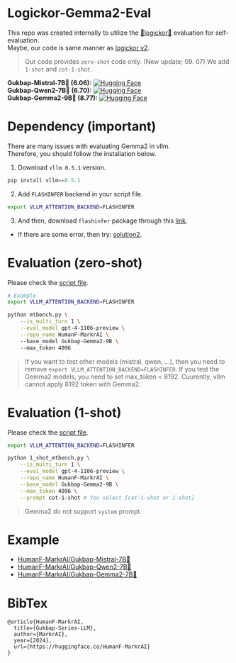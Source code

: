 # Logickor-Gemma2-Eval
This repo was created internally to utilize the [🌟logickor🌟](https://github.com/instructkr/LogicKor) evaluation for self-evaluation.  
Maybe, our code is same manner as [logickor v2](https://arca.live/b/alpaca/110292861?mode=best).  
> Our code provides `zero-shot` code only.
> (New update; 09. 07) We add `1-shot` and `cot-1-shot`.
  
**Gukbap-Mistral-7B🍚 (6.06):** [![Hugging Face](https://img.shields.io/badge/%F0%9F%A4%97%20Hugging%20Face-Spaces-blue)](https://huggingface.co/HumanF-MarkrAI/Gukbap-Mistral-7B)   
**Gukbap-Qwen2-7B🍚 (6.70):** [![Hugging Face](https://img.shields.io/badge/%F0%9F%A4%97%20Hugging%20Face-Spaces-blue)](https://huggingface.co/HumanF-MarkrAI/Gukbap-Qwen2-7B)   
**Gukbap-Gemma2-9B🍚 (8.77):** [![Hugging Face](https://img.shields.io/badge/%F0%9F%A4%97%20Hugging%20Face-Spaces-blue)](https://huggingface.co/HumanF-MarkrAI/Gukbap-Gemma2-9B) 
  
# Dependency (important)
There are many issues with evaluating Gemma2 in vllm.  
Therefore, you should follow the installation below.
   
1. Download `vllm 0.5.1` version.
```python
pip install vllm==0.5.1
```
  
2. Add `FLASHINFER` backend in your script file.
```bash
export VLLM_ATTENTION_BACKEND=FLASHINFER
```

3. And then, download `flashinfer` package through this [link](https://github.com/vllm-project/vllm/issues/6192#issuecomment-2212553427).
- If there are some error, then try: [solution2](https://github.com/vllm-project/vllm/issues/7070#issuecomment-2264860720).

# Evaluation (zero-shot)
Please check the [script file](https://github.com/Marker-Inc-Korea/Logickor-Gemma2-Eval/blob/main/logickor_self_gemma2_eval.sh).
```bash
# Example
export VLLM_ATTENTION_BACKEND=FLASHINFER 

python mtbench.py \
    --is_multi_turn 1 \
    --eval_model gpt-4-1106-preview \
    --repo_name HumanF-MarkrAI \ 
    --base_model Gukbap-Gemma2-9B \ 
    --max_token 4096
```
> If you want to test other models (mistral, qwen, ...), then you need to remove `export VLLM_ATTENTION_BACKEND=FLASHINFER`.
> If you test the Gemma2 models, you need to set max_token < 8192. Cuurently, vllm cannot apply 8192 token with Gemma2.

# Evaluation (1-shot)
Please check the [script file](https://github.com/Marker-Inc-Korea/Logickor-Gemma2-Eval/blob/main/logickor_self_gemma2_eval.sh).
```bash
export VLLM_ATTENTION_BACKEND=FLASHINFER

python 1_shot_mtbench.py \
    --is_multi_turn 1 \
    --eval_model gpt-4-1106-preview \
    --repo_name HumanF-MarkrAI \
    --base_model Gukbap-Gemma2-9B \
    --max_token 4096 \
    --prompt cot-1-shot # You select [cot-1-shot or 1-shot]
```
> Gemma2 do not support `system` prompt.

  
# Example
- [HumanF-MarkrAI/Gukbap-Mistral-7B🍚](https://github.com/Marker-Inc-Korea/Logickor-Gemma2-Eval/blob/main/results/Gukbap-Mistral-7B_0.jsonl)
- [HumanF-MarkrAI/Gukbap-Qwen2-7B🍚](https://github.com/Marker-Inc-Korea/Logickor-Gemma2-Eval/blob/main/results/Gukbap-Qwen2-7B_0.jsonl)
- [HumanF-MarkrAI/Gukbap-Gemma2-7B🍚](https://github.com/Marker-Inc-Korea/Logickor-Gemma2-Eval/blob/main/results/Gukbap-Gemma2-9B_0.jsonl)


# BibTex
```
@article{HumanF-MarkrAI,
  title={Gukbap-Series-LLM},
  author={MarkrAI},
  year={2024},
  url={https://huggingface.co/HumanF-MarkrAI}
}
```
